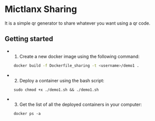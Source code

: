 # Mictlanx Sharing
It is a simple qr generator to share whatever you want using a qr code. 

## Getting started

- 1. Create a new docker image using the following command: 
```sh
	docker build -f Dockerfile_sharing -t <username>/demo1 . 
```
- 2. Deploy a container using the bash script: 
```
	sudo chmod +x ./demo1.sh && ./demo1.sh
```
- 3. Get the list of all the deployed containers in your computer:
```
	docker ps -a
```

